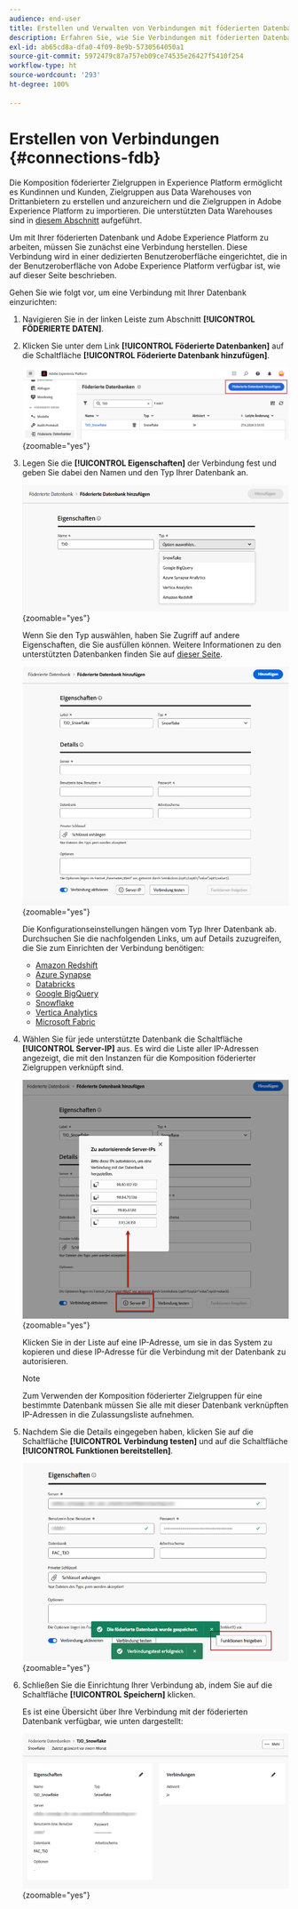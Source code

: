 ```yaml
---
audience: end-user
title: Erstellen und Verwalten von Verbindungen mit föderierten Datenbanken
description: Erfahren Sie, wie Sie Verbindungen mit föderierten Datenbanken erstellen und verwalten.
exl-id: ab65cd8a-dfa0-4f09-8e9b-5730564050a1
source-git-commit: 5972479c87a757eb09ce74535e26427f5410f254
workflow-type: ht
source-wordcount: '293'
ht-degree: 100%

---
```


# Erstellen von Verbindungen {#connections-fdb}

Die Komposition föderierter Zielgruppen in Experience Platform ermöglicht es Kundinnen und Kunden, Zielgruppen aus Data Warehouses von Drittanbietern zu erstellen und anzureichern und die Zielgruppen in Adobe Experience Platform zu importieren. Die unterstützten Data Warehouses sind in [diesem Abschnitt](../start/access-prerequisites.md#supported-systems) aufgeführt.

Um mit Ihrer föderierten Datenbank und Adobe Experience Platform zu arbeiten, müssen Sie zunächst eine Verbindung herstellen. Diese Verbindung wird in einer dedizierten Benutzeroberfläche eingerichtet, die in der Benutzeroberfläche von Adobe Experience Platform verfügbar ist, wie auf dieser Seite beschrieben.

Gehen Sie wie folgt vor, um eine Verbindung mit Ihrer Datenbank einzurichten:

1. Navigieren Sie in der linken Leiste zum Abschnitt **[!UICONTROL FÖDERIERTE DATEN]**.

1. Klicken Sie unter dem Link **[!UICONTROL Föderierte Datenbanken]** auf die Schaltfläche **[!UICONTROL Föderierte Datenbank hinzufügen]**.

   ![](assets/connections_list.png){zoomable="yes"}

1. Legen Sie die **[!UICONTROL Eigenschaften]** der Verbindung fest und geben Sie dabei den Namen und den Typ Ihrer Datenbank an.

   ![](assets/connections_name.png){zoomable="yes"}

   Wenn Sie den Typ auswählen, haben Sie Zugriff auf andere Eigenschaften, die Sie ausfüllen können. Weitere Informationen zu den unterstützten Datenbanken finden Sie auf [dieser Seite](federated-db.md).

   ![](assets/connections_details.png){zoomable="yes"}

   Die Konfigurationseinstellungen hängen vom Typ Ihrer Datenbank ab. Durchsuchen Sie die nachfolgenden Links, um auf Details zuzugreifen, die Sie zum Einrichten der Verbindung benötigen:

   * [Amazon Redshift](federated-db.md#amazon-redshift)
   * [Azure Synapse](federated-db.md#azure-synapse-redshift)
   * [Databricks](federated-db.md#databricks)
   * [Google BigQuery](federated-db.md#google-big-query)
   * [Snowflake](federated-db.md#snowflake)
   * [Vertica Analytics](federated-db.md#vertica-analytics)
   * [Microsoft Fabric](federated-db.md#microsoft-fabric)

1. Wählen Sie für jede unterstützte Datenbank die Schaltfläche **[!UICONTROL Server-IP]** aus. Es wird die Liste aller IP-Adressen angezeigt, die mit den Instanzen für die Komposition föderierter Zielgruppen verknüpft sind.

   ![](assets/connections_server_IPs.png){zoomable="yes"}

   Klicken Sie in der Liste auf eine IP-Adresse, um sie in das System zu kopieren und diese IP-Adresse für die Verbindung mit der Datenbank zu autorisieren.

   >[!NOTE]
   >
   >Zum Verwenden der Komposition föderierter Zielgruppen für eine bestimmte Datenbank müssen Sie alle mit dieser Datenbank verknüpften IP-Adressen in die Zulassungsliste aufnehmen.

1. Nachdem Sie die Details eingegeben haben, klicken Sie auf die Schaltfläche **[!UICONTROL Verbindung testen]** und auf die Schaltfläche **[!UICONTROL Funktionen bereitstellen]**.

   ![](assets/connections_testdeploy.png){zoomable="yes"}

1. Schließen Sie die Einrichtung Ihrer Verbindung ab, indem Sie auf die Schaltfläche **[!UICONTROL Speichern]** klicken.

   Es ist eine Übersicht über Ihre Verbindung mit der föderierten Datenbank verfügbar, wie unten dargestellt:

   ![](assets/connections_overview.png){zoomable="yes"}
